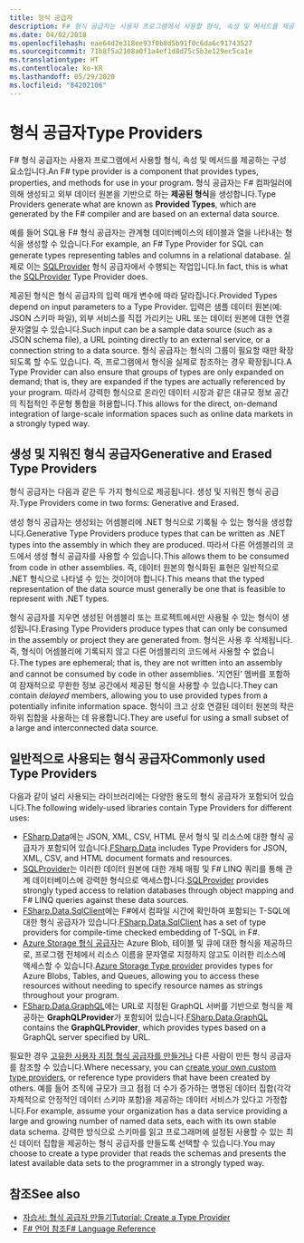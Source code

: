 ```yaml
---
title: 형식 공급자
description: F# 형식 공급자는 사용자 프로그램에서 사용할 형식, 속성 및 메서드를 제공하는 구성 요소인 이유를 알아봅니다.
ms.date: 04/02/2018
ms.openlocfilehash: eae64d2e318ee93f0b8d5b91f0c6da6c91743527
ms.sourcegitcommit: 71b8f5a2108a0f1a4ef1d8d75c5b3e129ec5ca1e
ms.translationtype: HT
ms.contentlocale: ko-KR
ms.lasthandoff: 05/29/2020
ms.locfileid: "84202106"
---
```

# <a name="type-providers"></a><span data-ttu-id="a3385-103">형식 공급자</span><span class="sxs-lookup"><span data-stu-id="a3385-103">Type Providers</span></span>

<span data-ttu-id="a3385-104">F# 형식 공급자는 사용자 프로그램에서 사용할 형식, 속성 및 메서드를 제공하는 구성 요소입니다.</span><span class="sxs-lookup"><span data-stu-id="a3385-104">An F# type provider is a component that provides types, properties, and methods for use in your program.</span></span> <span data-ttu-id="a3385-105">형식 공급자는 F# 컴파일러에 의해 생성되고 외부 데이터 원본을 기반으로 하는 **제공된 형식**을 생성합니다.</span><span class="sxs-lookup"><span data-stu-id="a3385-105">Type Providers generate what are known as **Provided Types**, which are generated by the F# compiler and are based on an external data source.</span></span>

<span data-ttu-id="a3385-106">예를 들어 SQL용 F# 형식 공급자는 관계형 데이터베이스의 테이블과 열을 나타내는 형식을 생성할 수 있습니다.</span><span class="sxs-lookup"><span data-stu-id="a3385-106">For example, an F# Type Provider for SQL can generate types representing tables and columns in a relational database.</span></span> <span data-ttu-id="a3385-107">실제로 이는 [SQLProvider](https://fsprojects.github.io/SQLProvider/) 형식 공급자에서 수행되는 작업입니다.</span><span class="sxs-lookup"><span data-stu-id="a3385-107">In fact, this is what the [SQLProvider](https://fsprojects.github.io/SQLProvider/) Type Provider does.</span></span>

<span data-ttu-id="a3385-108">제공된 형식은 형식 공급자의 입력 매개 변수에 따라 달라집니다.</span><span class="sxs-lookup"><span data-stu-id="a3385-108">Provided Types depend on input parameters to a Type Provider.</span></span> <span data-ttu-id="a3385-109">입력은 샘플 데이터 원본(예: JSON 스키마 파일), 외부 서비스를 직접 가리키는 URL 또는 데이터 원본에 대한 연결 문자열일 수 있습니다.</span><span class="sxs-lookup"><span data-stu-id="a3385-109">Such input can be a sample data source (such as a JSON schema file), a URL pointing directly to an external service, or a connection string to a data source.</span></span> <span data-ttu-id="a3385-110">형식 공급자는 형식의 그룹이 필요할 때만 확장되도록 할 수도 있습니다. 즉, 프로그램에서 형식을 실제로 참조하는 경우 확장됩니다.</span><span class="sxs-lookup"><span data-stu-id="a3385-110">A Type Provider can also ensure that groups of types are only expanded on demand; that is, they are expanded if the types are actually referenced by your program.</span></span> <span data-ttu-id="a3385-111">따라서 강력한 형식으로 온라인 데이터 시장과 같은 대규모 정보 공간의 직접적인 주문형 통합을 허용합니다.</span><span class="sxs-lookup"><span data-stu-id="a3385-111">This allows for the direct, on-demand integration of large-scale information spaces such as online data markets in a strongly typed way.</span></span>

## <a name="generative-and-erased-type-providers"></a><span data-ttu-id="a3385-112">생성 및 지워진 형식 공급자</span><span class="sxs-lookup"><span data-stu-id="a3385-112">Generative and Erased Type Providers</span></span>

<span data-ttu-id="a3385-113">형식 공급자는 다음과 같은 두 가지 형식으로 제공됩니다. 생성 및 지워진 형식 공급자.</span><span class="sxs-lookup"><span data-stu-id="a3385-113">Type Providers come in two forms: Generative and Erased.</span></span>

<span data-ttu-id="a3385-114">생성 형식 공급자는 생성되는 어셈블리에 .NET 형식으로 기록될 수 있는 형식을 생성합니다.</span><span class="sxs-lookup"><span data-stu-id="a3385-114">Generative Type Providers produce types that can be written as .NET types into the assembly in which they are produced.</span></span> <span data-ttu-id="a3385-115">따라서 다른 어셈블리의 코드에서 생성 형식 공급자를 사용할 수 있습니다.</span><span class="sxs-lookup"><span data-stu-id="a3385-115">This allows them to be consumed from code in other assemblies.</span></span> <span data-ttu-id="a3385-116">즉, 데이터 원본의 형식화된 표현은 일반적으로 .NET 형식으로 나타낼 수 있는 것이어야 합니다.</span><span class="sxs-lookup"><span data-stu-id="a3385-116">This means that the typed representation of the data source must generally be one that is feasible to represent with .NET types.</span></span>

<span data-ttu-id="a3385-117">형식 공급자를 지우면 생성된 어셈블리 또는 프로젝트에서만 사용될 수 있는 형식이 생성됩니다.</span><span class="sxs-lookup"><span data-stu-id="a3385-117">Erasing Type Providers produce types that can only be consumed in the assembly or project they are generated from.</span></span> <span data-ttu-id="a3385-118">형식은 사용 후 삭제됩니다. 즉, 형식이 어셈블리에 기록되지 않고 다른 어셈블리의 코드에서 사용할 수 없습니다.</span><span class="sxs-lookup"><span data-stu-id="a3385-118">The types are ephemeral; that is, they are not written into an assembly and cannot be consumed by code in other assemblies.</span></span> <span data-ttu-id="a3385-119">‘지연된’ 멤버를 포함하여 잠재적으로 무한한 정보 공간에서 제공된 형식을 사용할 수 있습니다.</span><span class="sxs-lookup"><span data-stu-id="a3385-119">They can contain *delayed* members, allowing you to use provided types from a potentially infinite information space.</span></span> <span data-ttu-id="a3385-120">형식이 크고 상호 연결된 데이터 원본의 작은 하위 집합을 사용하는 데 유용합니다.</span><span class="sxs-lookup"><span data-stu-id="a3385-120">They are useful for using a small subset of a large and interconnected data source.</span></span>

## <a name="commonly-used-type-providers"></a><span data-ttu-id="a3385-121">일반적으로 사용되는 형식 공급자</span><span class="sxs-lookup"><span data-stu-id="a3385-121">Commonly used Type Providers</span></span>

<span data-ttu-id="a3385-122">다음과 같이 널리 사용되는 라이브러리에는 다양한 용도의 형식 공급자가 포함되어 있습니다.</span><span class="sxs-lookup"><span data-stu-id="a3385-122">The following widely-used libraries contain Type Providers for different uses:</span></span>

- <span data-ttu-id="a3385-123">[FSharp.Data](https://fsharp.github.io/FSharp.Data/)에는 JSON, XML, CSV, HTML 문서 형식 및 리소스에 대한 형식 공급자가 포함되어 있습니다.</span><span class="sxs-lookup"><span data-stu-id="a3385-123">[FSharp.Data](https://fsharp.github.io/FSharp.Data/) includes Type Providers for JSON, XML, CSV, and HTML document formats and resources.</span></span>
- <span data-ttu-id="a3385-124">[SQLProvider](https://fsprojects.github.io/SQLProvider/)는 이러한 데이터 원본에 대한 개체 매핑 및 F# LINQ 쿼리를 통해 관계 데이터베이스에 강력한 형식으로 액세스합니다.</span><span class="sxs-lookup"><span data-stu-id="a3385-124">[SQLProvider](https://fsprojects.github.io/SQLProvider/) provides strongly typed access to relation databases through object mapping and F# LINQ queries against these data sources.</span></span>
- <span data-ttu-id="a3385-125">[FSharp.Data.SqlClient](https://fsprojects.github.io/FSharp.Data.SqlClient/)에는 F#에서 컴파일 시간에 확인하여 포함되는 T-SQL에 대한 형식 공급자가 있습니다.</span><span class="sxs-lookup"><span data-stu-id="a3385-125">[FSharp.Data.SqlClient](https://fsprojects.github.io/FSharp.Data.SqlClient/) has a set of type providers for compile-time checked embedding of T-SQL in F#.</span></span>
- <span data-ttu-id="a3385-126">[Azure Storage 형식 공급자](https://fsprojects.github.io/AzureStorageTypeProvider/)는 Azure Blob, 테이블 및 큐에 대한 형식을 제공하므로, 프로그램 전체에서 리소스 이름을 문자열로 지정하지 않고도 이러한 리소스에 액세스할 수 있습니다.</span><span class="sxs-lookup"><span data-stu-id="a3385-126">[Azure Storage Type provider](https://fsprojects.github.io/AzureStorageTypeProvider/) provides types for Azure Blobs, Tables, and Queues, allowing you to access these resources without needing to specify resource names as strings throughout your program.</span></span>
- <span data-ttu-id="a3385-127">[FSharp.Data.GraphQL](https://fsprojects.github.io/FSharp.Data.GraphQL/index.html)에는 URL로 지정된 GraphQL 서버를 기반으로 형식을 제공하는 **GraphQLProvider**가 포함되어 있습니다.</span><span class="sxs-lookup"><span data-stu-id="a3385-127">[FSharp.Data.GraphQL](https://fsprojects.github.io/FSharp.Data.GraphQL/index.html) contains the **GraphQLProvider**, which provides types based on a GraphQL server specified by URL.</span></span>

<span data-ttu-id="a3385-128">필요한 경우 [고유한 사용자 지정 형식 공급자를 만들거나](creating-a-type-provider.md) 다른 사람이 만든 형식 공급자를 참조할 수 있습니다.</span><span class="sxs-lookup"><span data-stu-id="a3385-128">Where necessary, you can [create your own custom type providers](creating-a-type-provider.md), or reference type providers that have been created by others.</span></span> <span data-ttu-id="a3385-129">예를 들어 조직에 규모가 크고 점점 더 수가 증가하는 명명된 데이터 집합(각각 자체적으로 안정적인 데이터 스키마 포함)을 제공하는 데이터 서비스가 있다고 가정합니다.</span><span class="sxs-lookup"><span data-stu-id="a3385-129">For example, assume your organization has a data service providing a large and growing number of named data sets, each with its own stable data schema.</span></span> <span data-ttu-id="a3385-130">강력한 방식으로 스키마를 읽고 프로그래머에 설정된 사용할 수 있는 최신 데이터 집합을 제공하는 형식 공급자를 만들도록 선택할 수 있습니다.</span><span class="sxs-lookup"><span data-stu-id="a3385-130">You may choose to create a type provider that reads the schemas and presents the latest available data sets to the programmer in a strongly typed way.</span></span>

## <a name="see-also"></a><span data-ttu-id="a3385-131">참조</span><span class="sxs-lookup"><span data-stu-id="a3385-131">See also</span></span>

- [<span data-ttu-id="a3385-132">자습서: 형식 공급자 만들기</span><span class="sxs-lookup"><span data-stu-id="a3385-132">Tutorial: Create a Type Provider</span></span>](creating-a-type-provider.md)
- [<span data-ttu-id="a3385-133">F# 언어 참조</span><span class="sxs-lookup"><span data-stu-id="a3385-133">F# Language Reference</span></span>](../../language-reference/index.md)
